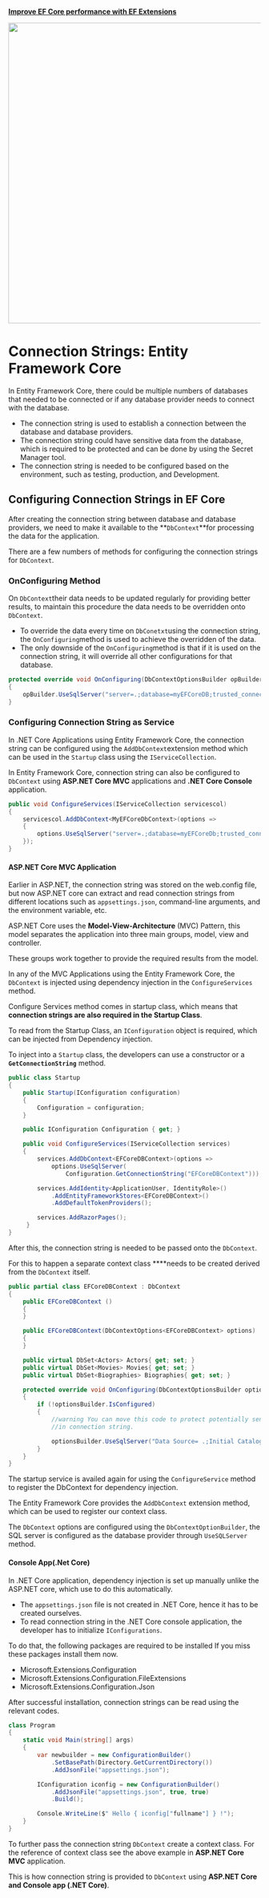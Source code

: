<a href="https://entityframework-extensions.net/">**Improve EF Core performance with EF Extensions**</a>

<a href="https://entityframework-extensions.net/">
<img src="https://zzzprojects.github.io/images/logo/entityframework-extensions-pub.jpg" width="600" />
</a>

# Connection Strings: Entity Framework Core

In Entity Framework Core, there could be multiple numbers of databases that needed to be connected or if any database provider needs to connect with the database.

* The connection string is used to establish a connection between the database and database providers.
* The connection string could have sensitive data from the database, which is required to be protected and can be done by using the Secret Manager tool.
* The connection string is needed to be configured based on the environment, such as testing, production, and Development.

## Configuring Connection Strings in EF Core

After creating the connection string between database and database providers, we need to make it available to the **`DbContext`**for processing the data for the application.

There are a few numbers of methods for configuring the connection strings for `DbContext`.

### OnConfiguring Method

On `DbContext`their data needs to be updated regularly for providing better results, to maintain this procedure the data needs to be overridden onto `DbContext`.

* To override the data every time on `DbConetxt`using the connection string, the `OnConfiguring`method is used to achieve the overridden of the data.
* The only downside of the `OnConfiguring`method is that if it is used on the connection string, it will override all other configurations for that database.

```csharp
protected override void OnConfiguring(DbContextOptionsBuilder opBuilder)
{
    opBuilder.UseSqlServer("server=.;database=myEFCoreDB;trusted_connection=true;");
}
```

### Configuring Connection String as Service

In .NET Core Applications using Entity Framework Core, the connection string can be configured using the `AddDbContext`extension method which can be used in the `Startup` class using the `IServiceCollection`.

In Entity Framework Core, connection string can also be configured to `DbContext` using **ASP.NET Core MVC** applications and **.NET Core Console** application.

```csharp
public void ConfigureServices(IServiceCollection servicescol)
{
    servicescol.AddDbContext<MyEFCoreDbContext>(options => 
    {
        options.UseSqlServer("server=.;database=myEFCoreDb;trusted_connection=true;"));
    });
}
```

#### ASP.NET Core MVC Application

Earlier in ASP.NET, the connection string was stored on the web.config file, but now ASP.NET core can extract and read connection strings from different locations such as `appsettings.json`, command-line arguments, and the environment variable, etc. 

ASP.NET Core uses the **Model-View-Architecture** \(MVC\) Pattern, this model separates the application into three main groups, model, view and controller.

These groups work together to provide the required results from the model.

In any of the MVC Applications using the Entity Framework Core, the `DbContext` is injected using dependency injection in the `ConfigureServices` method.

Configure Services method comes in startup class, which means that **connection strings are also required in the Startup Class**.

To read from the Startup Class, an `IConfiguration` object is required, which can be injected from Dependency injection.

To inject into a `Startup` class, the developers can use a constructor or a **`GetConnectionString`** method.

```csharp
public class Startup
{
    public Startup(IConfiguration configuration)
    {
        Configuration = configuration;
    }

    public IConfiguration Configuration { get; }

    public void ConfigureServices(IServiceCollection services)
    {
        services.AddDbContext<EFCoreDBContext>(options =>
            options.UseSqlServer(
                Configuration.GetConnectionString("EFCoreDBContext")));

        services.AddIdentity<ApplicationUser, IdentityRole>()
            .AddEntityFrameworkStores<EFCoreDBContext>()
            .AddDefaultTokenProviders();

        services.AddRazorPages();
     }
}
```

After this, the connection string is needed to be passed onto the `DbContext`.

For this to happen a separate context class ****needs to be created derived from the `DbContext` itself.

```csharp
public partial class EFCoreDBContext : DbContext
{
    public EFCoreDBContext ()
    {
    }

    public EFCoreDBContext(DbContextOptions<EFCoreDBContext> options) : base(options)
    {
    }

    public virtual DbSet<Actors> Actors{ get; set; }
    public virtual DbSet<Movies> Movies{ get; set; }
    public virtual DbSet<Biographies> Biographies{ get; set; }

    protected override void OnConfiguring(DbContextOptionsBuilder optionsBuilder)
    {
        if (!optionsBuilder.IsConfigured)
        {
            //warning You can move this code to protect potentially senstive information
            //in connection string.

            optionsBuilder.UseSqlServer("Data Source= .;Initial Catalog=EFCoreDB;User ID=test;Password=test123");
        }
    }
}
```

The startup service is availed again for using the `ConfigureService` method to register the DbContext for dependency injection.

The Entity Framework Core provides the `AddDbContext` extension method, which can be used to register our context class.

The `DbContext` options are configured using the `DbContextOptionBuilder`, the SQL server is configured as the database provider through `UseSQLServer` method.

#### Console App\(.Net Core\)

In .NET Core application, dependency injection is set up manually unlike the ASP.NET core, which use to do this automatically.

* The `appsettings.json` file is not created in .NET Core, hence it has to be created ourselves.
* To read connection string in the .NET Core console application, the developer has to initialize `IConfigurations`.

To do that, the following packages are required to be installed If you miss these packages install them now.

* Microsoft.Extensions.Configuration
* Microsoft.Extensions.Configuration.FileExtensions
* Microsoft.Extensions.Configuration.Json

After successful installation, connection strings can be read using the relevant codes.

```csharp
class Program
{
    static void Main(string[] args)
    {
        var newbuilder = new ConfigurationBuilder()
            .SetBasePath(Directory.GetCurrentDirectory())
            .AddJsonFile("appsettings.json");

        IConfiguration iconfig = new ConfigurationBuilder()
            .AddJsonFile("appsettings.json", true, true)
            .Build();

        Console.WriteLine($" Hello { iconfig["fullname"] } !");
    }
}
```

To further pass the connection string `DbContext` create a context class. For the reference of context class see the above example in **ASP.NET Core MVC** application.

This is how connection string is provided to `DbContext` using **ASP.NET Core** **and Console app \(.NET Core\)**.

